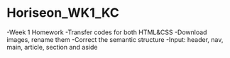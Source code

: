 # Horiseon_WK1_KC
-Week 1 Homework
-Transfer codes for both HTML&CSS
-Download images, rename them
-Correct the semantic structure
-Input: header, nav, main, article, section and aside
